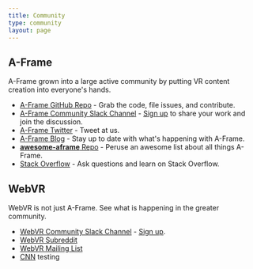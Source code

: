 ```yaml
---
title: Community
type: community
layout: page
---
```


## A-Frame

A-Frame grown into a large active community by putting VR content creation into everyone's hands.

* [A-Frame GitHub Repo](https://github.com/aframevr/aframe) - Grab the code, file issues, and contribute.
* [A-Frame Community Slack Channel](https://aframevr-slack.herokuapp.com/) - [Sign up](https://aframevr-slack.herokuapp.com/) to share your work and join the discussion.
* [A-Frame Twitter](https://twitter.com/aframevr) - Tweet at us.
* [A-Frame Blog](https://aframe.io/blog/) - Stay up to date with what's happening with A-Frame.
* [**awesome-aframe** Repo](https://github.com/aframevr/awesome-aframe) - Peruse an awesome list about all things A-Frame.
* [Stack Overflow](https://stackoverflow.com/questions/tagged/aframe) - Ask questions and learn on Stack Overflow.

## WebVR

WebVR is not just A-Frame. See what is happening in the greater community.

* [WebVR Community Slack Channel](https://webvr-slack.herokuapp.com/) - [Sign up](https://webvr-slack.herokuapp.com/).
* [WebVR Subreddit](https://www.reddit.com/r/webvr)
* [WebVR Mailing List](https://mail.mozilla.org/listinfo/web-vr-discuss)
* [CNN](http://www.cnn.com) testing
